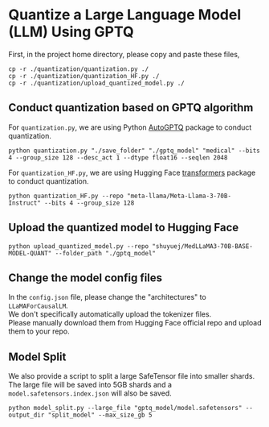 # Quantize a Large Language Model (LLM) Using GPTQ
First, in the project home directory, please copy and paste these files,
```shell
cp -r ./quantization/quantization.py ./
cp -r ./quantization/quantization_HF.py ./
cp -r ./quantization/upload_quantized_model.py ./
```

## Conduct quantization based on GPTQ algorithm
For `quantization.py`, we are using Python [AutoGPTQ](https://github.com/AutoGPTQ/AutoGPTQ) package to conduct quantization.
```shell
python quantization.py "./save_folder" "./gptq_model" "medical" --bits 4 --group_size 128 --desc_act 1 --dtype float16 --seqlen 2048
```

For `quantization_HF.py`, we are using Hugging Face [transformers](https://github.com/huggingface/transformers) package to conduct quantization.
```shell
python quantization_HF.py --repo "meta-llama/Meta-Llama-3-70B-Instruct" --bits 4 --group_size 128
```

## Upload the quantized model to Hugging Face
```shell
python upload_quantized_model.py --repo "shuyuej/MedLLaMA3-70B-BASE-MODEL-QUANT" --folder_path "./gptq_model"
```

## Change the model config files
In the `config.json` file, please change the "architectures" to `LLaMAForCausalLM`.<br>
We don't specifically automatically upload the tokenizer files.<br>
Please manually download them from Hugging Face official repo and upload them to your repo.

## Model Split
We also provide a script to split a large SafeTensor file into smaller shards.<be>
The large file will be saved into 5GB shards and a `model.safetensors.index.json` will also be saved.
```shell
python model_split.py --large_file "gptq_model/model.safetensors" --output_dir "split_model" --max_size_gb 5
```

